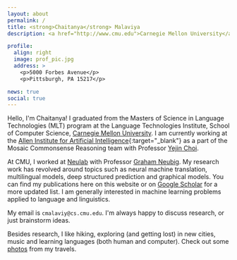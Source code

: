 ```yaml
---
layout: about
permalink: /
title: <strong>Chaitanya</strong> Malaviya
description: <a href="http://www.cmu.edu">Carnegie Mellon University</a>.

profile:
  align: right
  image: prof_pic.jpg
  address: >
    <p>5000 Forbes Avenue</p>
    <p>Pittsburgh, PA 15217</p>

news: true
social: true
---
```


Hello, I'm Chaitanya! I graduated from the Masters of Science in Language Technologies (MLT) program at the Language Technologies Institute, School of Computer Science, [Carnegie Mellon University](http://www.cmu.edu). I am currently working at the [Allen Institute for Artificial Intelligence](https://allenai.org){:target="\_blank"} as a part of the Mosaic Commonsense Reasoning team with Professor [Yejin Choi](https://homes.cs.washington.edu/~yejin/).

At CMU, I worked at [Neulab](https://cs.cmu.edu/~neulab) with Professor [Graham Neubig](http://phontron.com). My research work has revolved around topics such as neural machine translation, multilingual models, deep structured prediction and graphical models. You can find my publications here on this website or on [Google Scholar](https://scholar.google.com/citations?user=s3MzzwwAAAAJ) for a more updated list. I am generally interested in machine learning problems applied to language
and linguistics.
<br>

My email is `cmalaviy@cs.cmu.edu`. I'm always happy to discuss research, or just brainstorm ideas.
<br>

Besides research, I like hiking, exploring (and getting lost) in new cities, music and learning languages (both human and computer). Check out some [photos](photos.md) from my travels.
